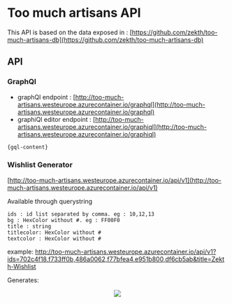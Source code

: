 # Too much artisans API

This API is based on the data exposed in : [https://github.com/zekth/too-much-artisans-db](https://github.com/zekth/too-much-artisans-db)

## API



### GraphQl

- graphQl endpoint : [http://too-much-artisans.westeurope.azurecontainer.io/graphql](http://too-much-artisans.westeurope.azurecontainer.io/graphql)
- graphiQl editor endpoint : [http://too-much-artisans.westeurope.azurecontainer.io/graphiql](http://too-much-artisans.westeurope.azurecontainer.io/graphiql)

```graphql
{gql-content}
```

### Wishlist Generator

[http://too-much-artisans.westeurope.azurecontainer.io/api/v1](http://too-much-artisans.westeurope.azurecontainer.io/api/v1)

Available through querystring

```
ids : id list separated by comma. eg : 10,12,13
bg : HexColor without #. eg : FF00F0
title : string
titlecolor: HexColor without #
textcolor : HexColor without #
```

example:  http://too-much-artisans.westeurope.azurecontainer.io/api/v1?ids=702c4f18,f733ff0b,486a0062,f77bfea4,e951b800,df6cb5ab&title=Zekth-Wishlist

Generates:
<center>
<img src="http://too-much-artisans.westeurope.azurecontainer.io/api/v1?ids=702c4f18,f733ff0b,486a0062,f77bfea4,e951b800,df6cb5ab&title=Zekth-Wishlist">
</center>
